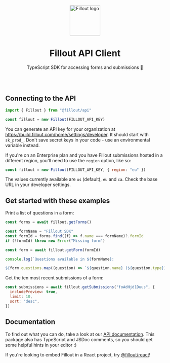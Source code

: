 <p align="center">
    <img width="96" height="96" src="https://static.fillout.com/logos/fillout-icon.png" alt="Fillout logo">
</p>

<h1 align="center">
  Fillout API Client
</h1>

<p align="center">
  TypeScript SDK for accessing forms and submissions 🚀
</p>

<br /><br />

## Connecting to the API

```js
import { Fillout } from "@fillout/api"

const fillout = new Fillout(FILLOUT_API_KEY)
```

You can generate an API key for your organization at https://build.fillout.com/home/settings/developer. It should start with `sk_prod_`.
Don't save secret keys in your code - use an environmental variable instead.

If you're on an Enterprise plan and you have Fillout submissions hosted in a different region, you'll need to use the `region` option, like so:

```js
const fillout = new Fillout(FILLOUT_API_KEY, { region: "eu" })
```

The values currently available are `us` (default), `eu` and `ca`. Check the base URL in your developer settings.

## Get started with these examples

Print a list of questions in a form:

```js
const forms = await fillout.getForms()

const formName = "Fillout SDK"
const formId = forms.find((f) => f.name === formName)?.formId
if (!formId) throw new Error("Missing form")

const form = await fillout.getForm(formId)

console.log(`Questions available in ${formName}:

${form.questions.map((question) => `${question.name} (${question.type})`).join("\n")}`)
```

Get the ten most recent submissions of a form:

```js
const submissions = await fillout.getSubmissions("foAdHjd1Duus", {
  includePreview: true,
  limit: 10,
  sort: "desc",
})
```

## Documentation

To find out what you can do, take a look at our [API documentation](https://www.fillout.com/help/fillout-rest-api).
This package also has TypeScript and JSDoc comments, so you should get some helpful hints in your editor :)

If you're looking to embed Fillout in a React project, try [@fillout/react](https://npmjs.org/package/@fillout/react)!
